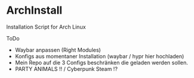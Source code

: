 # ArchInstall
Installation Script for Arch Linux

ToDo
- Waybar anpassen (Right Modules)
- Konfigs aus momentaner Installation (waybar / hypr hier hochladen)
- Mein Repo auf die 3 Configs beschränken die geladen werden sollen.
- PARTY ANIMALS !! / Cyberpunk Steam !?

